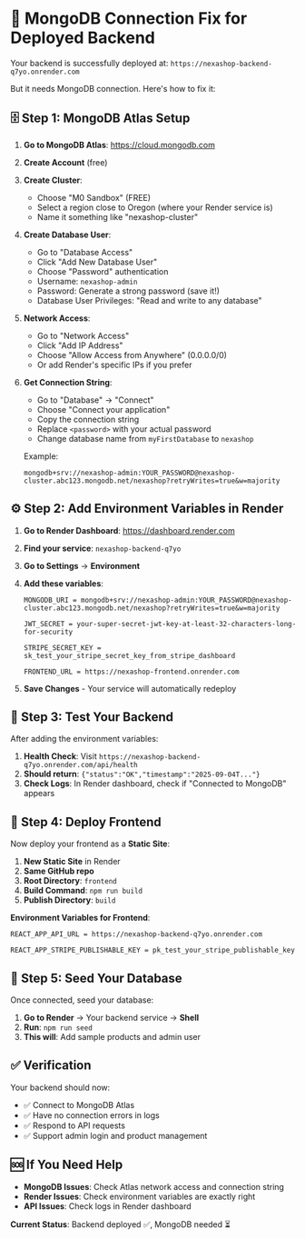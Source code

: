 # 🚨 MongoDB Connection Fix for Deployed Backend

Your backend is successfully deployed at: `https://nexashop-backend-q7yo.onrender.com`

But it needs MongoDB connection. Here's how to fix it:

## 🗄️ **Step 1: MongoDB Atlas Setup**

1. **Go to MongoDB Atlas**: https://cloud.mongodb.com
2. **Create Account** (free)
3. **Create Cluster**:

   - Choose "M0 Sandbox" (FREE)
   - Select a region close to Oregon (where your Render service is)
   - Name it something like "nexashop-cluster"

4. **Create Database User**:

   - Go to "Database Access"
   - Click "Add New Database User"
   - Choose "Password" authentication
   - Username: `nexashop-admin`
   - Password: Generate a strong password (save it!)
   - Database User Privileges: "Read and write to any database"

5. **Network Access**:

   - Go to "Network Access"
   - Click "Add IP Address"
   - Choose "Allow Access from Anywhere" (0.0.0.0/0)
   - Or add Render's specific IPs if you prefer

6. **Get Connection String**:

   - Go to "Database" → "Connect"
   - Choose "Connect your application"
   - Copy the connection string
   - Replace `<password>` with your actual password
   - Change database name from `myFirstDatabase` to `nexashop`

   Example:

   ```
   mongodb+srv://nexashop-admin:YOUR_PASSWORD@nexashop-cluster.abc123.mongodb.net/nexashop?retryWrites=true&w=majority
   ```

## ⚙️ **Step 2: Add Environment Variables in Render**

1. **Go to Render Dashboard**: https://dashboard.render.com
2. **Find your service**: `nexashop-backend-q7yo`
3. **Go to Settings** → **Environment**
4. **Add these variables**:

   ```
   MONGODB_URI = mongodb+srv://nexashop-admin:YOUR_PASSWORD@nexashop-cluster.abc123.mongodb.net/nexashop?retryWrites=true&w=majority

   JWT_SECRET = your-super-secret-jwt-key-at-least-32-characters-long-for-security

   STRIPE_SECRET_KEY = sk_test_your_stripe_secret_key_from_stripe_dashboard

   FRONTEND_URL = https://nexashop-frontend.onrender.com
   ```

5. **Save Changes** - Your service will automatically redeploy

## 🧪 **Step 3: Test Your Backend**

After adding the environment variables:

1. **Health Check**: Visit `https://nexashop-backend-q7yo.onrender.com/api/health`
2. **Should return**: `{"status":"OK","timestamp":"2025-09-04T..."}`
3. **Check Logs**: In Render dashboard, check if "Connected to MongoDB" appears

## 🎨 **Step 4: Deploy Frontend**

Now deploy your frontend as a **Static Site**:

1. **New Static Site** in Render
2. **Same GitHub repo**
3. **Root Directory**: `frontend`
4. **Build Command**: `npm run build`
5. **Publish Directory**: `build`

**Environment Variables for Frontend**:

```
REACT_APP_API_URL = https://nexashop-backend-q7yo.onrender.com

REACT_APP_STRIPE_PUBLISHABLE_KEY = pk_test_your_stripe_publishable_key
```

## 🔧 **Step 5: Seed Your Database**

Once connected, seed your database:

1. **Go to Render** → Your backend service → **Shell**
2. **Run**: `npm run seed`
3. **This will**: Add sample products and admin user

## ✅ **Verification**

Your backend should now:

- ✅ Connect to MongoDB Atlas
- ✅ Have no connection errors in logs
- ✅ Respond to API requests
- ✅ Support admin login and product management

## 🆘 **If You Need Help**

- **MongoDB Issues**: Check Atlas network access and connection string
- **Render Issues**: Check environment variables are exactly right
- **API Issues**: Check logs in Render dashboard

**Current Status**: Backend deployed ✅, MongoDB needed ⏳
